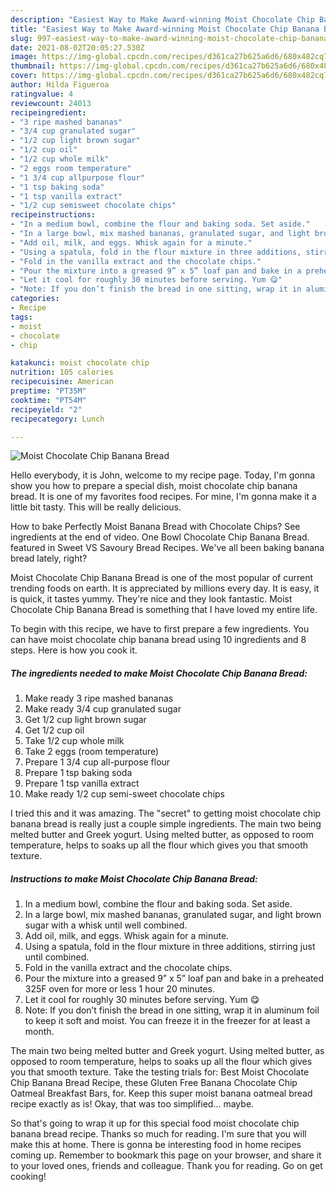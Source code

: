 ```yaml
---
description: "Easiest Way to Make Award-winning Moist Chocolate Chip Banana Bread"
title: "Easiest Way to Make Award-winning Moist Chocolate Chip Banana Bread"
slug: 997-easiest-way-to-make-award-winning-moist-chocolate-chip-banana-bread
date: 2021-08-02T20:05:27.530Z
image: https://img-global.cpcdn.com/recipes/d361ca27b625a6d6/680x482cq70/moist-chocolate-chip-banana-bread-recipe-main-photo.jpg
thumbnail: https://img-global.cpcdn.com/recipes/d361ca27b625a6d6/680x482cq70/moist-chocolate-chip-banana-bread-recipe-main-photo.jpg
cover: https://img-global.cpcdn.com/recipes/d361ca27b625a6d6/680x482cq70/moist-chocolate-chip-banana-bread-recipe-main-photo.jpg
author: Hilda Figueroa
ratingvalue: 4
reviewcount: 24013
recipeingredient:
- "3 ripe mashed bananas"
- "3/4 cup granulated sugar"
- "1/2 cup light brown sugar"
- "1/2 cup oil"
- "1/2 cup whole milk"
- "2 eggs room temperature"
- "1 3/4 cup allpurpose flour"
- "1 tsp baking soda"
- "1 tsp vanilla extract"
- "1/2 cup semisweet chocolate chips"
recipeinstructions:
- "In a medium bowl, combine the flour and baking soda. Set aside."
- "In a large bowl, mix mashed bananas, granulated sugar, and light brown sugar with a whisk until well combined."
- "Add oil, milk, and eggs. Whisk again for a minute."
- "Using a spatula, fold in the flour mixture in three additions, stirring just until combined."
- "Fold in the vanilla extract and the chocolate chips."
- "Pour the mixture into a greased 9” x 5” loaf pan and bake in a preheated 325F oven for more or less 1 hour 20 minutes."
- "Let it cool for roughly 30 minutes before serving. Yum 😋"
- "Note: If you don’t finish the bread in one sitting, wrap it in aluminum foil to keep it soft and moist. You can freeze it in the freezer for at least a month."
categories:
- Recipe
tags:
- moist
- chocolate
- chip

katakunci: moist chocolate chip 
nutrition: 105 calories
recipecuisine: American
preptime: "PT35M"
cooktime: "PT54M"
recipeyield: "2"
recipecategory: Lunch

---
```



![Moist Chocolate Chip Banana Bread](https://img-global.cpcdn.com/recipes/d361ca27b625a6d6/680x482cq70/moist-chocolate-chip-banana-bread-recipe-main-photo.jpg)

Hello everybody, it is John, welcome to my recipe page. Today, I'm gonna show you how to prepare a special dish, moist chocolate chip banana bread. It is one of my favorites food recipes. For mine, I'm gonna make it a little bit tasty. This will be really delicious.

How to bake Perfectly Moist Banana Bread with Chocolate Chips? See ingredients at the end of video. One Bowl Chocolate Chip Banana Bread. featured in Sweet VS Savoury Bread Recipes. We&#39;ve all been baking banana bread lately, right?

Moist Chocolate Chip Banana Bread is one of the most popular of current trending foods on earth. It is appreciated by millions every day. It is easy, it is quick, it tastes yummy. They're nice and they look fantastic. Moist Chocolate Chip Banana Bread is something that I have loved my entire life.


To begin with this recipe, we have to first prepare a few ingredients. You can have moist chocolate chip banana bread using 10 ingredients and 8 steps. Here is how you cook it.

<!--inarticleads1-->

##### The ingredients needed to make Moist Chocolate Chip Banana Bread:

1. Make ready 3 ripe mashed bananas
1. Make ready 3/4 cup granulated sugar
1. Get 1/2 cup light brown sugar
1. Get 1/2 cup oil
1. Take 1/2 cup whole milk
1. Take 2 eggs (room temperature)
1. Prepare 1 3/4 cup all-purpose flour
1. Prepare 1 tsp baking soda
1. Prepare 1 tsp vanilla extract
1. Make ready 1/2 cup semi-sweet chocolate chips


I tried this and it was amazing. The &#34;secret&#34; to getting moist chocolate chip banana bread is really just a couple simple ingredients. The main two being melted butter and Greek yogurt. Using melted butter, as opposed to room temperature, helps to soaks up all the flour which gives you that smooth texture. 

<!--inarticleads2-->

##### Instructions to make Moist Chocolate Chip Banana Bread:

1. In a medium bowl, combine the flour and baking soda. Set aside.
1. In a large bowl, mix mashed bananas, granulated sugar, and light brown sugar with a whisk until well combined.
1. Add oil, milk, and eggs. Whisk again for a minute.
1. Using a spatula, fold in the flour mixture in three additions, stirring just until combined.
1. Fold in the vanilla extract and the chocolate chips.
1. Pour the mixture into a greased 9” x 5” loaf pan and bake in a preheated 325F oven for more or less 1 hour 20 minutes.
1. Let it cool for roughly 30 minutes before serving. Yum 😋
1. Note: If you don’t finish the bread in one sitting, wrap it in aluminum foil to keep it soft and moist. You can freeze it in the freezer for at least a month.


The main two being melted butter and Greek yogurt. Using melted butter, as opposed to room temperature, helps to soaks up all the flour which gives you that smooth texture. Take the testing trials for: Best Moist Chocolate Chip Banana Bread Recipe, these Gluten Free Banana Chocolate Chip Oatmeal Breakfast Bars, for. Keep this super moist banana oatmeal bread recipe exactly as is! Okay, that was too simplified… maybe. 

So that's going to wrap it up for this special food moist chocolate chip banana bread recipe. Thanks so much for reading. I'm sure that you will make this at home. There is gonna be interesting food in home recipes coming up. Remember to bookmark this page on your browser, and share it to your loved ones, friends and colleague. Thank you for reading. Go on get cooking!
